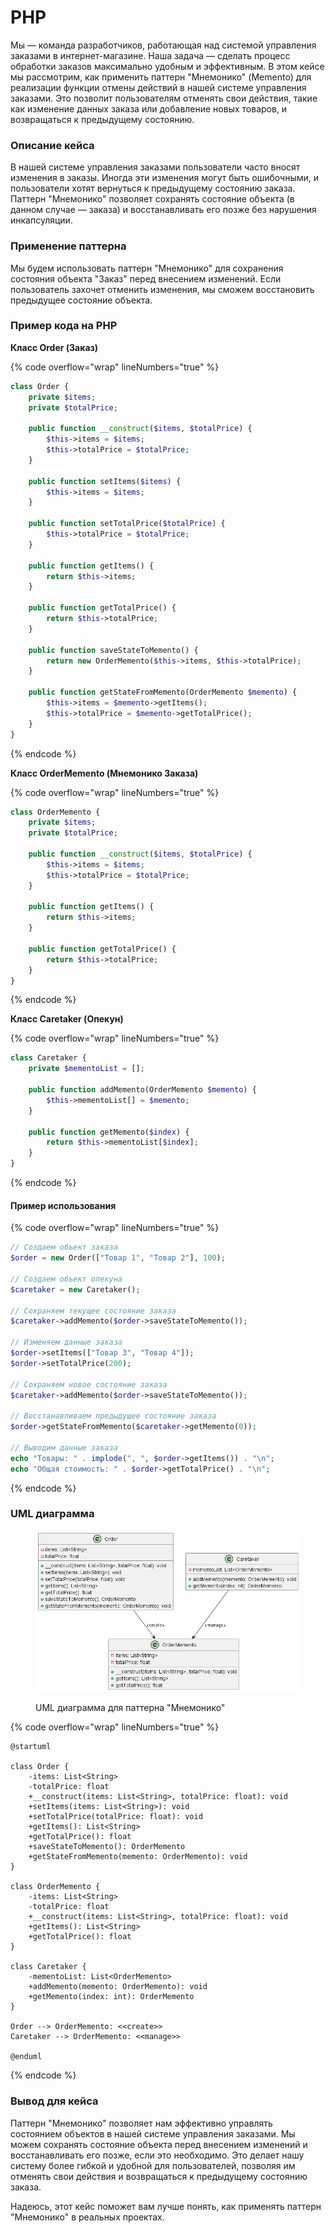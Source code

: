 # PHP

Мы — команда разработчиков, работающая над системой управления заказами в интернет-магазине. Наша задача — сделать процесс обработки заказов максимально удобным и эффективным. В этом кейсе мы рассмотрим, как применить паттерн "Мнемонико" (Memento) для реализации функции отмены действий в нашей системе управления заказами. Это позволит пользователям отменять свои действия, такие как изменение данных заказа или добавление новых товаров, и возвращаться к предыдущему состоянию.

### Описание кейса

В нашей системе управления заказами пользователи часто вносят изменения в заказы. Иногда эти изменения могут быть ошибочными, и пользователи хотят вернуться к предыдущему состоянию заказа. Паттерн "Мнемонико" позволяет сохранять состояние объекта (в данном случае — заказа) и восстанавливать его позже без нарушения инкапсуляции.

### Применение паттерна

Мы будем использовать паттерн "Мнемонико" для сохранения состояния объекта "Заказ" перед внесением изменений. Если пользователь захочет отменить изменения, мы сможем восстановить предыдущее состояние объекта.

### Пример кода на PHP

**Класс Order (Заказ)**

{% code overflow="wrap" lineNumbers="true" %}
```php
class Order {
    private $items;
    private $totalPrice;

    public function __construct($items, $totalPrice) {
        $this->items = $items;
        $this->totalPrice = $totalPrice;
    }

    public function setItems($items) {
        $this->items = $items;
    }

    public function setTotalPrice($totalPrice) {
        $this->totalPrice = $totalPrice;
    }

    public function getItems() {
        return $this->items;
    }

    public function getTotalPrice() {
        return $this->totalPrice;
    }

    public function saveStateToMemento() {
        return new OrderMemento($this->items, $this->totalPrice);
    }

    public function getStateFromMemento(OrderMemento $memento) {
        $this->items = $memento->getItems();
        $this->totalPrice = $memento->getTotalPrice();
    }
}
```
{% endcode %}

**Класс OrderMemento (Мнемонико Заказа)**

{% code overflow="wrap" lineNumbers="true" %}
```php
class OrderMemento {
    private $items;
    private $totalPrice;

    public function __construct($items, $totalPrice) {
        $this->items = $items;
        $this->totalPrice = $totalPrice;
    }

    public function getItems() {
        return $this->items;
    }

    public function getTotalPrice() {
        return $this->totalPrice;
    }
}
```
{% endcode %}

**Класс Caretaker (Опекун)**

{% code overflow="wrap" lineNumbers="true" %}
```php
class Caretaker {
    private $mementoList = [];

    public function addMemento(OrderMemento $memento) {
        $this->mementoList[] = $memento;
    }

    public function getMemento($index) {
        return $this->mementoList[$index];
    }
}
```
{% endcode %}

#### Пример использования

{% code overflow="wrap" lineNumbers="true" %}
```php
// Создаем объект заказа
$order = new Order(["Товар 1", "Товар 2"], 100);

// Создаем объект опекуна
$caretaker = new Caretaker();

// Сохраняем текущее состояние заказа
$caretaker->addMemento($order->saveStateToMemento());

// Изменяем данные заказа
$order->setItems(["Товар 3", "Товар 4"]);
$order->setTotalPrice(200);

// Сохраняем новое состояние заказа
$caretaker->addMemento($order->saveStateToMemento());

// Восстанавливаем предыдущее состояние заказа
$order->getStateFromMemento($caretaker->getMemento(0));

// Выводим данные заказа
echo "Товары: " . implode(", ", $order->getItems()) . "\n";
echo "Общая стоимость: " . $order->getTotalPrice() . "\n";
```
{% endcode %}

### UML диаграмма

<figure><img src="../../../../../.gitbook/assets/image (3) (1).png" alt=""><figcaption><p>UML диаграмма для паттерна "Мнемонико"</p></figcaption></figure>

{% code overflow="wrap" lineNumbers="true" %}
```plantuml
@startuml

class Order {
    -items: List<String>
    -totalPrice: float
    +__construct(items: List<String>, totalPrice: float): void
    +setItems(items: List<String>): void
    +setTotalPrice(totalPrice: float): void
    +getItems(): List<String>
    +getTotalPrice(): float
    +saveStateToMemento(): OrderMemento
    +getStateFromMemento(memento: OrderMemento): void
}

class OrderMemento {
    -items: List<String>
    -totalPrice: float
    +__construct(items: List<String>, totalPrice: float): void
    +getItems(): List<String>
    +getTotalPrice(): float
}

class Caretaker {
    -mementoList: List<OrderMemento>
    +addMemento(memento: OrderMemento): void
    +getMemento(index: int): OrderMemento
}

Order --> OrderMemento: <<create>>
Caretaker --> OrderMemento: <<manage>>

@enduml
```
{% endcode %}

### Вывод для кейса

Паттерн "Мнемонико" позволяет нам эффективно управлять состоянием объектов в нашей системе управления заказами. Мы можем сохранять состояние объекта перед внесением изменений и восстанавливать его позже, если это необходимо. Это делает нашу систему более гибкой и удобной для пользователей, позволяя им отменять свои действия и возвращаться к предыдущему состоянию заказа.

Надеюсь, этот кейс поможет вам лучше понять, как применять паттерн "Мнемонико" в реальных проектах.

